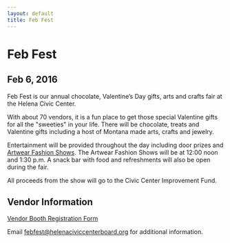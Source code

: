```yaml
---
layout: default
title: Feb Fest
---
```


# Feb Fest

## Feb 6, 2016

Feb Fest is our annual chocolate, Valentine’s Day gifts, arts and crafts fair at the Helena Civic Center.

With about 70 vendors, it is a fun place to get those special Valentine gifts for all the "sweeties" in your life.  There will be chocolate, treats and Valentine gifts including a host of Montana made arts, crafts and jewelry.

Entertainment will be provided throughout the day including door prizes and [Artwear Fashion Shows](/fashionshow).  The Artwear Fashion Shows will be at 12:00 noon and 1:30 p.m.  A snack bar with food and refreshments will also be open during the fair.  

All proceeds from the show will go to the Civic Center Improvement Fund.

## Vendor Information

[Vendor Booth Registration Form](febfestregistration.pdf)

Email <febfest@helenaciviccenterboard.org> for additional information.